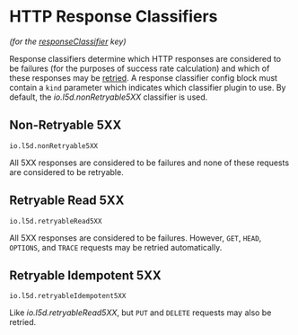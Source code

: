 # HTTP Response Classifiers

*(for the [responseClassifier](config.md#response_classifier) key)*

Response classifiers determine which HTTP responses are considered to
be failures (for the purposes of success rate calculation) and which
of these responses may be [retried](retries.md). A response classifier
config block must contain a `kind` parameter which indicates which classifier
plugin to use.  By default, the _io.l5d.nonRetryable5XX_ classifier is used.

## Non-Retryable 5XX

`io.l5d.nonRetryable5XX`

All 5XX responses are considered to be failures and none of these
requests are considered to be retryable.

## Retryable Read 5XX

`io.l5d.retryableRead5XX`

All 5XX responses are considered to be failures. However, `GET`,
`HEAD`, `OPTIONS`, and `TRACE` requests may be retried automatically.

## Retryable Idempotent 5XX

`io.l5d.retryableIdempotent5XX`

Like _io.l5d.retryableRead5XX_, but `PUT` and `DELETE` requests may also be
retried.
